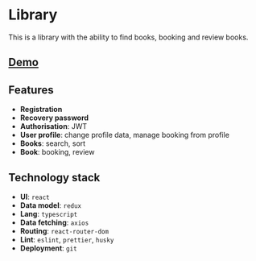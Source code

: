 # Library

This is a library with the ability to find books, booking and review books.

## [Demo](https://alterrant.github.io/library/)

## Features

- **Registration**
- **Recovery password**
- **Authorisation**: JWT
- **User profile**: change profile data, manage booking from profile
- **Books**: search, sort
- **Book**: booking, review

## Technology stack

- **UI**: `react`
- **Data model**: `redux`
- **Lang**: `typescript`
- **Data fetching**: `axios`
- **Routing**: `react-router-dom`
- **Lint**: `eslint`, `prettier`, `husky`
- **Deployment**: `git`
